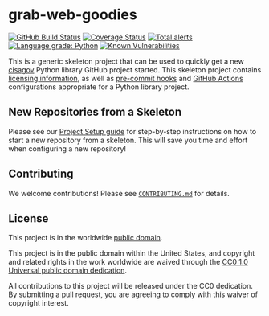 # grab-web-goodies #

[![GitHub Build Status](https://github.com/cisagov/grab-web-goodies/workflows/build/badge.svg)](https://github.com/cisagov/grab-web-goodies/actions)
[![Coverage Status](https://coveralls.io/repos/github/cisagov/grab-web-goodies/badge.svg?branch=develop)](https://coveralls.io/github/cisagov/grab-web-goodies?branch=develop)
[![Total alerts](https://img.shields.io/lgtm/alerts/g/cisagov/grab-web-goodies.svg?logo=lgtm&logoWidth=18)](https://lgtm.com/projects/g/cisagov/grab-web-goodies/alerts/)
[![Language grade: Python](https://img.shields.io/lgtm/grade/python/g/cisagov/grab-web-goodies.svg?logo=lgtm&logoWidth=18)](https://lgtm.com/projects/g/cisagov/grab-web-goodies/context:python)
[![Known Vulnerabilities](https://snyk.io/test/github/cisagov/grab-web-goodies/develop/badge.svg)](https://snyk.io/test/github/cisagov/grab-web-goodies)

This is a generic skeleton project that can be used to quickly get a
new [cisagov](https://github.com/cisagov) Python library GitHub
project started.  This skeleton project contains [licensing
information](LICENSE), as well as
[pre-commit hooks](https://pre-commit.com) and
[GitHub Actions](https://github.com/features/actions) configurations
appropriate for a Python library project.

## New Repositories from a Skeleton ##

Please see our [Project Setup guide](https://github.com/cisagov/development-guide/tree/develop/project_setup)
for step-by-step instructions on how to start a new repository from
a skeleton. This will save you time and effort when configuring a
new repository!

## Contributing ##

We welcome contributions!  Please see [`CONTRIBUTING.md`](CONTRIBUTING.md) for
details.

## License ##

This project is in the worldwide [public domain](LICENSE).

This project is in the public domain within the United States, and
copyright and related rights in the work worldwide are waived through
the [CC0 1.0 Universal public domain
dedication](https://creativecommons.org/publicdomain/zero/1.0/).

All contributions to this project will be released under the CC0
dedication. By submitting a pull request, you are agreeing to comply
with this waiver of copyright interest.
